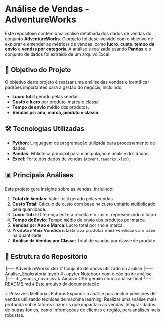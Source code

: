# Análise de Vendas - AdventureWorks

Este repositório contém uma análise detalhada dos dados de vendas do conjunto **AdventureWorks**. O projeto foi desenvolvido com o objetivo de explorar e entender as métricas de vendas, como **lucro**, **custo**, **tempo de envio** e **vendas por categoria**. A análise é realizada usando **Pandas** e o conjunto de dados foi extraído de um arquivo Excel.

## 🚀 Objetivo do Projeto

O objetivo deste projeto é realizar uma análise das vendas e identificar padrões importantes para a gestão do negócio, incluindo:
- **Lucro total** gerado pelas vendas.
- **Custo e lucro** por produto, marca e classe.
- **Tempo de envio** médio dos produtos.
- **Vendas por ano, marca, produto e classe**.

## 🛠 Tecnologias Utilizadas

- **Python**: Linguagem de programação utilizada para processamento de dados.
- **Pandas**: Biblioteca principal para manipulação e análise dos dados.
- **Excel**: Fonte dos dados de vendas (`AdventureWorks.xlsx`).

## 📊 Principais Análises

Este projeto gera insights sobre as vendas, incluindo:

1. **Total de Vendas**: Valor total gerado pelas vendas.
2. **Custo Total**: Cálculo de custo com base no custo unitário multiplicado pela quantidade.
3. **Lucro Total**: Diferença entre a receita e o custo, representando o lucro.
4. **Tempo de Envio**: Tempo médio de envio dos produtos por marca.
5. **Vendas por Ano e Marca**: Lucro total por ano e marca.
6. **Produtos Mais Vendidos**: Lista dos produtos mais vendidos com base na quantidade.
7. **Análise de Vendas por Classe**: Total de vendas por classe de produto.



## 📂 Estrutura do Repositório

├── AdventureWorks.xlsx # Conjunto de dados utilizado na análise 
├── Analise_Exploratoria.ipynb # Jupyter Notebook com o código de análise 
├── df_vendas_novo.csv # Arquivo CSV gerado com a análise final 
└── README.md # Este arquivo de documentação



💡 Possíveis Melhorias Futuras
Expandir a análise para incluir previsões de vendas utilizando técnicas de machine learning.
Realizar uma análise mais profunda sobre fatores sazonais que impactam as vendas.
Integrar dados de outras fontes, como informações de clientes e região, para análises mais robustas.



